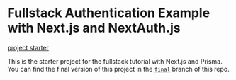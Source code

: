 # Fullstack Authentication Example with Next.js and NextAuth.js

[project starter](https://vercel.com/guides/nextjs-prisma-postgres)

This is the starter project for the fullstack tutorial with Next.js and Prisma. You can find the final version of this project in the [`final`](https://github.com/prisma/blogr-nextjs-prisma/tree/final) branch of this repo.

